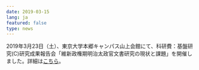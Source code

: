 ```yaml
---
date: 2019-03-15
lang: ja
featured: false
type: news
---
```

2019年3月23日（土）、東京大学本郷キャンパス山上会館にて、科研費：基盤研究(C)研究成果報告会「維新政権期明治太政官文書研究の現状と課題」を開催しました。詳細は<a href="/news/2018/20190323meijidajoukanmonjo.pdf" target="_blank">こちら</a>。
